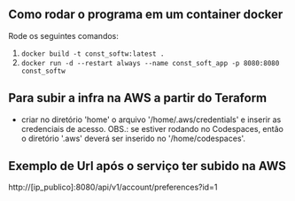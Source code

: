 ## Como rodar o programa em um container docker
Rode os seguintes comandos:
1. `docker build -t const_softw:latest .`
2. `docker run -d --restart always --name const_soft_app -p 8080:8080 const_softw`

## Para subir a infra na AWS a partir do Teraform
- criar no diretório 'home' o arquivo '/home/.aws/credentials' e inserir as credenciais de acesso.
OBS.: se estiver rodando no Codespaces, então o diretório '.aws' deverá ser inserido no '/home/codespaces'.

## Exemplo de Url após o serviço ter subido na AWS
http://[ip_publico]:8080/api/v1/account/preferences?id=1